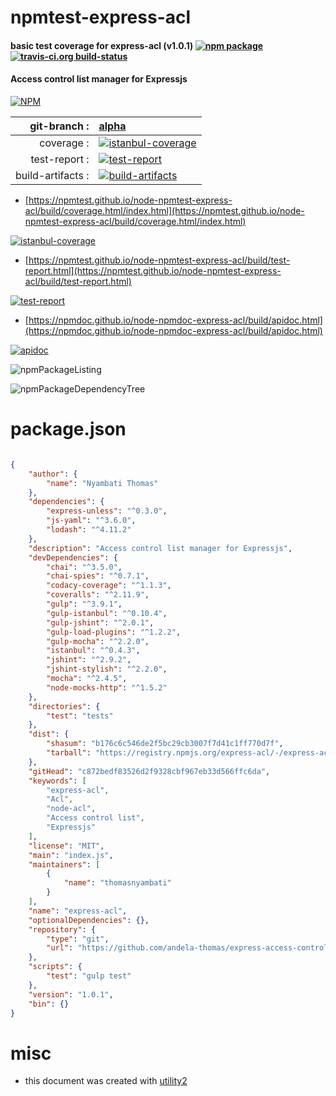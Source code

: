 # npmtest-express-acl

#### basic test coverage for  express-acl (v1.0.1)  [![npm package](https://img.shields.io/npm/v/npmtest-express-acl.svg?style=flat-square)](https://www.npmjs.org/package/npmtest-express-acl) [![travis-ci.org build-status](https://api.travis-ci.org/npmtest/node-npmtest-express-acl.svg)](https://travis-ci.org/npmtest/node-npmtest-express-acl)

#### Access control list manager for Expressjs

[![NPM](https://nodei.co/npm/express-acl.png?downloads=true&downloadRank=true&stars=true)](https://www.npmjs.com/package/express-acl)

| git-branch : | [alpha](https://github.com/npmtest/node-npmtest-express-acl/tree/alpha)|
|--:|:--|
| coverage : | [![istanbul-coverage](https://npmtest.github.io/node-npmtest-express-acl/build/coverage.badge.svg)](https://npmtest.github.io/node-npmtest-express-acl/build/coverage.html/index.html)|
| test-report : | [![test-report](https://npmtest.github.io/node-npmtest-express-acl/build/test-report.badge.svg)](https://npmtest.github.io/node-npmtest-express-acl/build/test-report.html)|
| build-artifacts : | [![build-artifacts](https://npmtest.github.io/node-npmtest-express-acl/glyphicons_144_folder_open.png)](https://github.com/npmtest/node-npmtest-express-acl/tree/gh-pages/build)|

- [https://npmtest.github.io/node-npmtest-express-acl/build/coverage.html/index.html](https://npmtest.github.io/node-npmtest-express-acl/build/coverage.html/index.html)

[![istanbul-coverage](https://npmtest.github.io/node-npmtest-express-acl/build/screenCapture.buildCi.browser.%252Ftmp%252Fbuild%252Fcoverage.lib.html.png)](https://npmtest.github.io/node-npmtest-express-acl/build/coverage.html/index.html)

- [https://npmtest.github.io/node-npmtest-express-acl/build/test-report.html](https://npmtest.github.io/node-npmtest-express-acl/build/test-report.html)

[![test-report](https://npmtest.github.io/node-npmtest-express-acl/build/screenCapture.buildCi.browser.%252Ftmp%252Fbuild%252Ftest-report.html.png)](https://npmtest.github.io/node-npmtest-express-acl/build/test-report.html)

- [https://npmdoc.github.io/node-npmdoc-express-acl/build/apidoc.html](https://npmdoc.github.io/node-npmdoc-express-acl/build/apidoc.html)

[![apidoc](https://npmdoc.github.io/node-npmdoc-express-acl/build/screenCapture.buildCi.browser.%252Ftmp%252Fbuild%252Fapidoc.html.png)](https://npmdoc.github.io/node-npmdoc-express-acl/build/apidoc.html)

![npmPackageListing](https://npmtest.github.io/node-npmtest-express-acl/build/screenCapture.npmPackageListing.svg)

![npmPackageDependencyTree](https://npmtest.github.io/node-npmtest-express-acl/build/screenCapture.npmPackageDependencyTree.svg)



# package.json

```json

{
    "author": {
        "name": "Nyambati Thomas"
    },
    "dependencies": {
        "express-unless": "^0.3.0",
        "js-yaml": "^3.6.0",
        "lodash": "^4.11.2"
    },
    "description": "Access control list manager for Expressjs",
    "devDependencies": {
        "chai": "^3.5.0",
        "chai-spies": "^0.7.1",
        "codacy-coverage": "^1.1.3",
        "coveralls": "^2.11.9",
        "gulp": "^3.9.1",
        "gulp-istanbul": "^0.10.4",
        "gulp-jshint": "^2.0.1",
        "gulp-load-plugins": "^1.2.2",
        "gulp-mocha": "^2.2.0",
        "istanbul": "^0.4.3",
        "jshint": "^2.9.2",
        "jshint-stylish": "^2.2.0",
        "mocha": "^2.4.5",
        "node-mocks-http": "^1.5.2"
    },
    "directories": {
        "test": "tests"
    },
    "dist": {
        "shasum": "b176c6c546de2f5bc29cb3007f7d41c1ff770d7f",
        "tarball": "https://registry.npmjs.org/express-acl/-/express-acl-1.0.1.tgz"
    },
    "gitHead": "c872bedf83526d2f9328cbf967eb33d566ffc6da",
    "keywords": [
        "express-acl",
        "Acl",
        "node-acl",
        "Access control list",
        "Expressjs"
    ],
    "license": "MIT",
    "main": "index.js",
    "maintainers": [
        {
            "name": "thomasnyambati"
        }
    ],
    "name": "express-acl",
    "optionalDependencies": {},
    "repository": {
        "type": "git",
        "url": "https://github.com/andela-thomas/express-access-control-list/"
    },
    "scripts": {
        "test": "gulp test"
    },
    "version": "1.0.1",
    "bin": {}
}
```



# misc
- this document was created with [utility2](https://github.com/kaizhu256/node-utility2)
